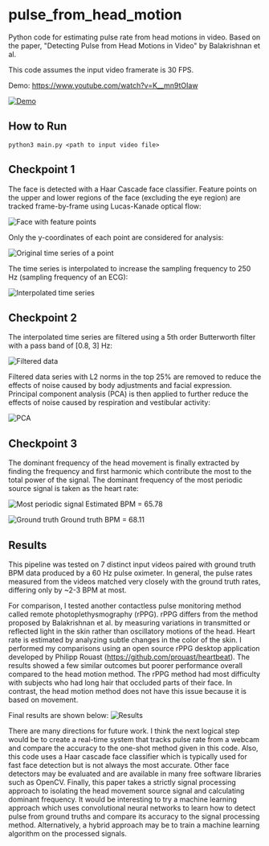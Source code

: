 # pulse_from_head_motion
Python code for estimating pulse rate from head motions in video.
Based on the paper, "Detecting Pulse from Head Motions in Video" by Balakrishnan et al.

This code assumes the input video framerate is 30 FPS.

Demo:
https://www.youtube.com/watch?v=K__mn9tOIaw

[![Demo](https://img.youtube.com/vi/K__mn9tOIaw/0.jpg)](https://www.youtube.com/watch?v=K__mn9tOIaw)

## How to Run
`python3 main.py <path to input video file>`


## Checkpoint 1
The face is detected with a Haar Cascade face classifier. Feature points on the upper and lower regions of the face
(excluding the eye region) are tracked frame-by-frame using Lucas-Kanade optical flow:

![Face with feature points](images/face_with_feature_points.png)

Only the y-coordinates of each point are considered for analysis:

![Original time series of a point](images/original_time_series.png)

The time series is interpolated to increase the sampling frequency to 250 Hz (sampling frequency
of an ECG):

![Interpolated time series](images/interpolated_time_series.png)


## Checkpoint 2
The interpolated time series are filtered using a 5th order Butterworth filter with a pass band of
[0.8, 3] Hz:

![Filtered data](images/filtered_data.png)

Filtered data series with L2 norms in the top 25% are removed to reduce the effects of noise caused by
body adjustments and facial expression. Principal component analysis (PCA) is then applied to further reduce
the effects of noise caused by respiration and vestibular activity:

![PCA](images/principal_component.png)


## Checkpoint 3
The dominant frequency of the head movement is finally extracted by finding the frequency and first harmonic
which contribute the most to the total power of the signal. The dominant frequency of the most periodic
source signal is taken as the heart rate:

![Most periodic signal](images/most_periodic_signal.png)
Estimated BPM = 65.78

![Ground truth](images/ground_truth.png)
Ground truth BPM = 68.11


## Results
This pipeline was tested on 7 distinct input videos paired with ground truth BPM data produced by a 60 Hz pulse
oximeter. In general, the pulse rates measured from the videos matched very closely with the ground
truth rates, differing only by ~2-3 BPM at most.

For comparison, I tested another contactless pulse monitoring method called remote photoplethysmography (rPPG).
rPPG differs from the method proposed by Balakrishnan et al. by measuring variations in transmitted
or reflected light in the skin rather than oscillatory motions of the head. Heart rate is estimated
by analyzing subtle changes in the color of the skin. I performed my comparisons using an open source
rPPG desktop application developed by Philipp Rouast (https://github.com/prouast/heartbeat). The results
showed a few similar outcomes but poorer performance overall compared to the head motion method. The
rPPG method had most difficulty with subjects who had long hair that occluded parts of their face.
In contrast, the head motion method does not have this issue because it is based on movement.

Final results are shown below:
![Results](images/results.png)

There are many directions for future work. I think the next logical step would be to create a real-time system that tracks pulse rate from a webcam and compare the accuracy to the one-shot method given in this code. Also, this code uses a Haar cascade face classifier which is typically used for fast face detection but is not always the most accurate. Other face detectors may be evaluated and are available in many free software libraries such as OpenCV. Finally, this paper takes a strictly signal processing approach to isolating the head movement source signal and calculating dominant frequency. It would be interesting to try a machine learning approach which uses convolutional neural networks to learn how to detect pulse from ground truths and compare its accuracy to the signal processing method. Alternatively, a hybrid approach may be to train a machine learning algorithm on the processed signals.
